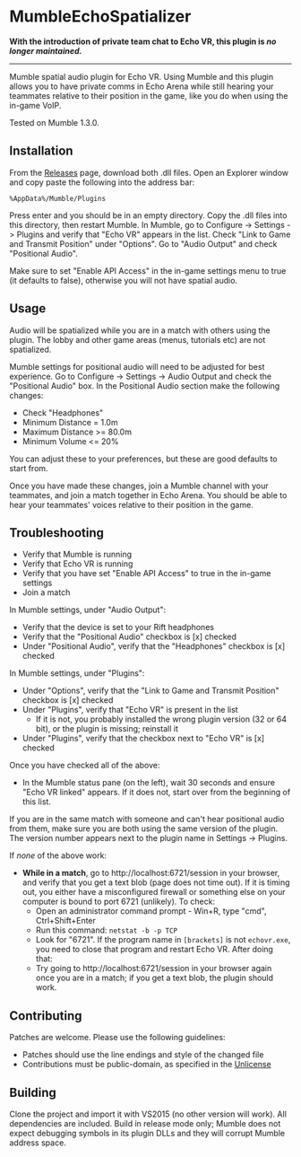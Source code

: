 MumbleEchoSpatializer
=====================

**With the introduction of private team chat to Echo VR, this plugin is _no
longer maintained._**

---

Mumble spatial audio plugin for Echo VR. Using Mumble and this plugin allows
you to have private comms in Echo Arena while still hearing your teammates
relative to their position in the game, like you do when using the in-game VoIP.

Tested on Mumble 1.3.0.

Installation
------------
From the [Releases](https://github.com/qlyoung/MumbleEchoSpatializer/releases)
page, download both .dll files. Open an Explorer window and copy paste the
following into the address bar:
```
%AppData%/Mumble/Plugins
```
Press enter and you should be in an empty directory. Copy the .dll files into
this directory, then restart Mumble. In Mumble, go to Configure -> Settings ->
Plugins and verify that "Echo VR" appears in the list. Check "Link to Game and
Transmit Position" under "Options".  Go to "Audio Output" and check "Positional
Audio".

Make sure to set "Enable API Access" in the in-game settings menu to true (it
defaults to false), otherwise you will not have spatial audio.

Usage
-----
Audio will be spatialized while you are in a match with others using the plugin.
The lobby and other game areas (menus, tutorials etc) are not spatialized.

Mumble settings for positional audio will need to be adjusted for best
experience. Go to Configure -> Settings -> Audio Output and check the
"Positional Audio" box. In the Positional Audio section make the following
changes:

- Check "Headphones"
- Minimum Distance = 1.0m
- Maximum Distance >= 80.0m
- Minimum Volume <= 20%

You can adjust these to your preferences, but these are good defaults to start
from.

Once you have made these changes, join a Mumble channel with your teammates,
and join a match together in Echo Arena. You should be able to hear your
teammates' voices relative to their position in the game.

Troubleshooting
---------------
- Verify that Mumble is running
- Verify that Echo VR is running
- Verify that you have set "Enable API Access" to true in the in-game settings
- Join a match

In Mumble settings, under "Audio Output":
- Verify that the device is set to your Rift headphones
- Verify that the "Positional Audio" checkbox is [x] checked
- Under "Positional Audio", verify that the "Headphones" checkbox is [x]
  checked

In Mumble settings, under "Plugins":
- Under "Options", verify that the "Link to Game and Transmit Position"
  checkbox is [x] checked
- Under "Plugins", verify that "Echo VR" is present in the list
  - If it is not, you probably installed the wrong plugin version (32 or 64
    bit), or the plugin is missing; reinstall it
- Under "Plugins", verify that the checkbox next to "Echo VR" is [x] checked

Once you have checked all of the above:
- In the Mumble status pane (on the left), wait 30 seconds and ensure "Echo VR
  linked" appears. If it does not, start over from the beginning of this list.

If you are in the same match with someone and can't hear positional audio from
them, make sure you are both using the same version of the plugin. The version
number appears next to the plugin name in Settings -> Plugins.

If *none* of the above work:
- **While in a match**, go to http://localhost:6721/session in your browser, and
  verify that you get a text blob (page does not time out). If it is timing
  out, you either have a misconfigured firewall or something else on your computer
  is bound to port 6721 (unlikely). To check:
  - Open an administrator command prompt - Win+R, type "cmd", Ctrl+Shift+Enter
  - Run this command: `netstat -b -p TCP`
  - Look for "6721". If the program name in `[brackets]` is not `echovr.exe`, you
    need to close that program and restart Echo VR. After doing that:
  - Try going to http://localhost:6721/session in your browser again once you are
    in a match; if you get a text blob, the plugin should work.


Contributing
------------
Patches are welcome. Please use the following guidelines:
- Patches should use the line endings and style of the changed file
- Contributions must be public-domain, as specified in the
  [Unlicense](https://unlicense.org)


Building
--------
Clone the project and import it with VS2015 (no other version will work). All
dependencies are included. Build in release mode only; Mumble does not expect
debugging symbols in its plugin DLLs and they will corrupt Mumble address
space.
